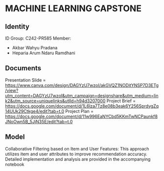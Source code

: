 # MACHINE LEARNING CAPSTONE
## Identity
ID Group: C242-PR585
Member: 
- Akbar Wahyu Pradana
- Heparia Arum Ndaru Ramdhani

## Documents
Presentation Slide = https://www.canva.com/design/DAGYzU7wzoI/akGVQZ1NODitYNSP7D3ETg/view?utm_content=DAGYzU7wzoI&utm_campaign=designshare&utm_medium=link2&utm_source=uniquelinks&utlId=h94d3207000 
Project Brief = https://docs.google.com/document/d/1L6lza7Tz8e08b3eak6Y256SprdvgZq14UUk29Ctkge4/edit?tab=t.0
Project Plan = https://docs.google.com/document/d/11w996EaNYCbd5KKmTwNCPaunkf8JNoOwn5B_5JjN35E/edit?tab=t.0

## Model
Collaborative Filtering based on Item and User Features: This approach utilizes item and user attributes to improve recommendation accuracy. Detailed implementation and analysis are provided in the accompanying notebook

